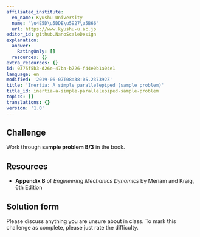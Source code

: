 ```yaml
---
affiliated_institute:
  en_name: Kyushu University
  name: "\u4E5D\u5DDE\u5927\u5B66"
  url: https://www.kyushu-u.ac.jp
editor_id: github.NanoScaleDesign
explanation:
  answer:
    RatingOnly: []
  resources: {}
extra_resources: {}
id: 0375f5b3-d26e-47ba-b726-f44e0b1a04e1
language: en
modified: '2019-06-07T08:38:05.237392Z'
title: 'Inertia: A simple parallelepiped (sample problem)'
title_id: inertia-a-simple-parallelepiped-sample-problem
topics: []
translations: {}
version: '1.0'
---
```


## Challenge
Work through **sample problem B/3** in the book.


## Resources
- **Appendix B** of *Engineering Mechanics Dynamics* by Meriam and Kraig, 6th Edition


## Solution form
Please discuss anything you are unsure about in class.
To mark this challenge as complete, please just rate the difficulty.
